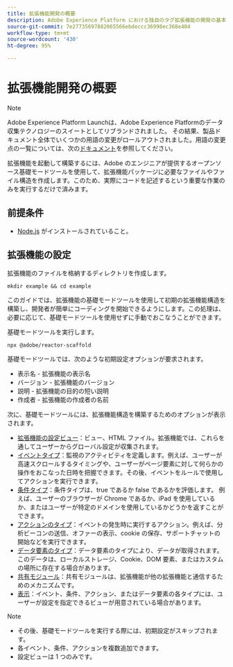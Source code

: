 ```yaml
---
title: 拡張機能開発の概要
description: Adobe Experience Platform における独自のタグ拡張機能の開発の基本を学びます。
source-git-commit: 7e27735697882065566ebdeccc36998ec368e404
workflow-type: tm+mt
source-wordcount: '430'
ht-degree: 95%

---
```


# 拡張機能開発の概要

>[!NOTE]
>
>Adobe Experience Platform Launchは、Adobe Experience Platformのデータ収集テクノロジーのスイートとしてリブランドされました。 その結果、製品ドキュメント全体でいくつかの用語の変更がロールアウトされました。用語の変更点の一覧については、次の[ドキュメント](../term-updates.md)を参照してください。

拡張機能を起動して構築するには、Adobe のエンジニアが提供するオープンソース基礎モードツールを使用して、拡張機能パッケージに必要なファイルやファイル構造を作成します。このため、実際にコードを記述するという重要な作業のみを実行するだけで済みます。

## 前提条件

* [Node.js](https://nodejs.org/ja/download/) がインストールされていること。

## 拡張機能の設定

拡張機能のファイルを格納するディレクトリを作成します。

```shell
mkdir example && cd example
```

このガイドでは、拡張機能の基礎モードツールを使用して初期の拡張機能構造を構築し、開発者が簡単にコーディングを開始できるようにします。この処理は、必要に応じて、基礎モードツールを使用せずに手動でおこなうことができます。

基礎モードツールを実行します。

```shell
npx @adobe/reactor-scaffold
```

基礎モードツールでは、次のような初期設定オプションが要求されます。

* 表示名 - 拡張機能の表示名
* バージョン - 拡張機能のバージョン
* 説明 - 拡張機能の目的の短い説明
* 作成者 - 拡張機能の作成者の名前

次に、基礎モードツールには、拡張機能構造を構築するためのオプションが表示されます。

* [拡張機能の設定ビュー](./configuration.md)：ビュー、HTML ファイル。拡張機能では、これらを通してユーザーからグローバル設定が収集されます。
* [イベントタイプ](./web/event-types.md)：監視のアクティビティを定義します。例えば、ユーザーが高速スクロールするタイミングや、ユーザーがページ要素に対して何らかの操作をおこなった日時を把握できます。その後、イベントをルールで使用してアクションを実行できます。
* [条件タイプ](./web/condition-types.md)：条件タイプは、true であるか false であるかを評価します。
例えば、ユーザーのブラウザーが Chrome であるか、iPad を使用しているか、またはユーザーが特定のドメインを使用しているかどうかを返すことができます。
* [アクションのタイプ](./web/action-types.md)：イベントの発生時に実行するアクション。例えば、分析ビーコンの送信、オファーの表示、cookie の保存、サポートチャットの開始などを実行できます。
* [データ要素のタイプ](./web/data-element-types.md)：データ要素のタイプにより、データが取得されます。このデータは、ローカルストレージ、Cookie、DOM 要素、またはカスタムの場所に存在する場合があります。
* [共有モジュール](./web/shared.md)：共有モジュールは、拡張機能が他の拡張機能と通信するためのメカニズムです。
* [表示](./web/views.md)：イベント、条件、アクション、またはデータ要素の各タイプには、ユーザーが設定を指定できるビューが用意されている場合があります。

>[!NOTE]
>
>* その後、基礎モードツールを実行する際には、初期設定がスキップされます。
>* 各イベント、条件、アクションを複数追加できます。
>* 設定ビューは 1 つのみです。

